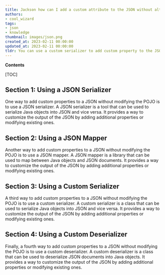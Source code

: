 ```yaml
---
title: Jackson how can I add a custom attribute to the JSON without altering the pojo?
authors:
- cool_wizard
tags:
- json
- knowledge
thumbnail: images/json.png
created_at: 2023-02-11 00:00:00
updated_at: 2023-02-11 00:00:00
tldr: You can use a custom serializer to add custom property to the JSON without modifying the POJO.
---
```


**Contents**

[TOC]

## Section 1: Using a JSON Serializer

One way to add custom properties to a JSON without modifying the POJO is to use a JSON serializer. A JSON serializer is a tool that can be used to serialize Java objects into JSON and vice versa. It provides a way to customize the output of the JSON by adding additional properties or modifying existing ones.

## Section 2: Using a JSON Mapper

Another way to add custom properties to a JSON without modifying the POJO is to use a JSON mapper. A JSON mapper is a library that can be used to map between Java objects and JSON documents. It provides a way to customize the output of the JSON by adding additional properties or modifying existing ones.

## Section 3: Using a Custom Serializer

A third way to add custom properties to a JSON without modifying the POJO is to use a custom serializer. A custom serializer is a class that can be used to serialize Java objects into JSON and vice versa. It provides a way to customize the output of the JSON by adding additional properties or modifying existing ones.

## Section 4: Using a Custom Deserializer

Finally, a fourth way to add custom properties to a JSON without modifying the POJO is to use a custom deserializer. A custom deserializer is a class that can be used to deserialize JSON documents into Java objects. It provides a way to customize the output of the JSON by adding additional properties or modifying existing ones.
